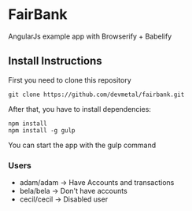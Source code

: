 # FairBank

AngularJs example app with Browserify + Babelify

## Install Instructions

First you need to clone this repository
```
git clone https://github.com/devmetal/fairbank.git
```

After that, you have to install dependencies:
```
npm install
npm install -g gulp
```

You can start the app with the gulp command

### Users
- adam/adam -> Have Accounts and transactions
- bela/bela -> Don't have accounts
- cecil/cecil -> Disabled user
